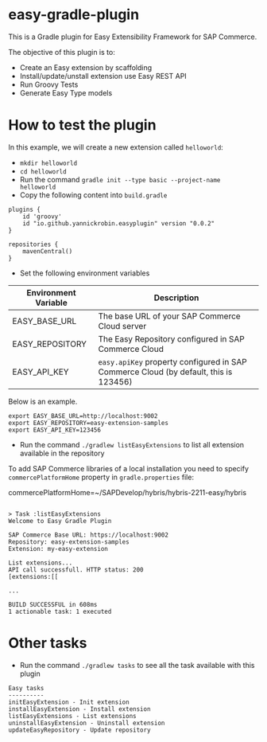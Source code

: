 # easy-gradle-plugin

This is a Gradle plugin for Easy Extensibility Framework for SAP Commerce.

The objective of this plugin is to:
- Create an Easy extension by scaffolding
- Install/update/unstall extension use Easy REST API
- Run Groovy Tests
- Generate Easy Type models

# How to test the plugin
In this example, we will create a new extension called `helloworld`:
- `mkdir helloworld`
- `cd helloworld`
- Run the command `gradle init --type basic --project-name helloworld`
- Copy the following content into `build.gradle`
```
plugins {
    id 'groovy'
    id "io.github.yannickrobin.easyplugin" version "0.0.2"
}

repositories {
    mavenCentral()
}
```

- Set the following environment variables

| Environment Variable | Description |
| ------------- | ------------- |
| EASY_BASE_URL  | The base URL of your SAP Commerce Cloud server |
| EASY_REPOSITORY  | The Easy Repository configured in SAP Commerce Cloud |
| EASY_API_KEY  | `easy.apiKey` property configured in SAP Commerce Cloud (by default, this is 123456) |

Below is an example.
```
export EASY_BASE_URL=http://localhost:9002
export EASY_REPOSITORY=easy-extension-samples
export EASY_API_KEY=123456
```

- Run the command `./gradlew listEasyExtensions` to list all extension available in the repository

To add SAP Commerce libraries of a local installation you need to specify `commercePlatformHome` property in `gradle.properties` file:

commercePlatformHome=~/SAPDevelop/hybris/hybris-2211-easy/hybris


``` 

> Task :listEasyExtensions
Welcome to Easy Gradle Plugin

SAP Commerce Base URL: https://localhost:9002
Repository: easy-extension-samples
Extension: my-easy-extension

List extensions...
API call successfull. HTTP status: 200
[extensions:[[

...

BUILD SUCCESSFUL in 608ms
1 actionable task: 1 executed
```

# Other tasks
- Run the command `./gradlew tasks` to see all the task available with this plugin

```
Easy tasks
----------
initEasyExtension - Init extension
installEasyExtension - Install extension
listEasyExtensions - List extensions
uninstallEasyExtension - Uninstall extension
updateEasyRepository - Update repository
```
